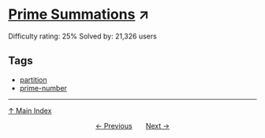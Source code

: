 # [Prime Summations](https://projecteuler.net/problem=77) ↗️

Difficulty rating: 25%
Solved by: 21,326 users
## Tags

- [partition](../tags/partition.md)
- [prime-number](../tags/prime-number.md)



---

[↑ Main Index](../README.md)


<div align=center><a href='76.md'>← Previous</a> &nbsp;&nbsp; &nbsp;&nbsp;  <a href='78.md'>Next →</a></div>
